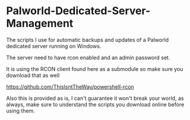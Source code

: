 # Palworld-Dedicated-Server-Management
The scripts I use for automatic backups and updates of a Palworld dedicated server running on Windows. 

The server need to have rcon enabled and an admin password set. 

It is using the RCON client found here as a submodule so make sure you download that as well

https://github.com/ThisIsntTheWay/powershell-rcon

Also this is provided as is, I can't guarantee it won't break your world, as always, make sure to understand the scripts you download online before using them.
